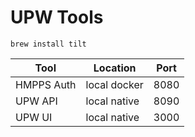 # UPW Tools

```
brew install tilt
```

| Tool       | Location     | Port |
|------------|--------------|------|
| HMPPS Auth | local docker | 8080 |
| UPW API    | local native | 8090 |
| UPW UI     | local native | 3000 |
